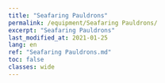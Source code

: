 ```yaml
---
title: "Seafaring Pauldrons"
permalink: /equipment/Seafaring Pauldrons/
excerpt: "Seafaring Pauldrons"
last_modified_at: 2021-01-25
lang: en
ref: "Seafaring Pauldrons.md"
toc: false
classes: wide
---
```


